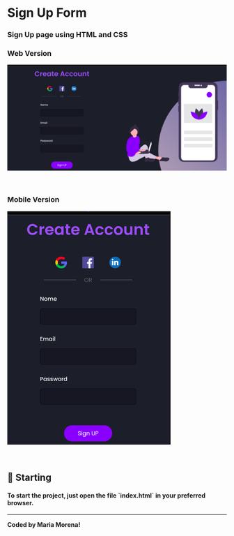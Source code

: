 # Sign Up Form

<h3>Sign Up page using HTML and CSS</h3>

### Web Version

<p>
<img src="assets/web_version.png" alt="Web Version" width="950px">
</p>

<br>

### Mobile Version

<p>
<img src="assets/mobile_version.png" alt="Mobile Version" width="375px">
</p>

<br>

## 🚀 Starting

<h4>To start the project, just open the file `index.html` in your preferred browser.</h4>

---

<b>Coded by Maria Morena!</b>

